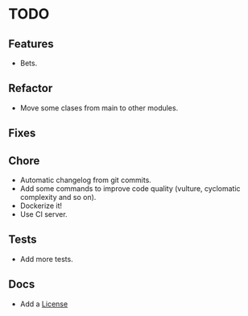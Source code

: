 # TODO

## Features

* Bets.

## Refactor

* Move some clases from main to other modules.

## Fixes

## Chore

* Automatic changelog from git commits.
* Add some commands to improve code quality (vulture, cyclomatic complexity and so on).
* Dockerize it!
* Use CI server.

## Tests

* Add more tests.

## Docs

* Add a [License](https://opensource.org/licenses)
